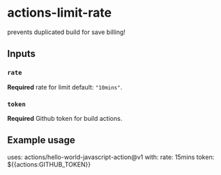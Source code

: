 # actions-limit-rate

prevents duplicated build for save billing!

## Inputs

### `rate`

**Required** rate for limit default: `"10mins"`.

### `token`

**Required** Github token for build actions.

## Example usage

uses: actions/hello-world-javascript-action@v1
with:
rate: 15mins
token: \${{actions:GITHUB_TOKEN}}
